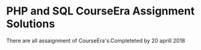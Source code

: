 # PHP and SQL CourseEra Assignment Solutions
There are all assaignment of CourseEra's.Completeted by 20 aprill 2018
